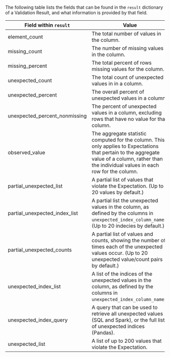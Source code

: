 The following table lists the fields that can be found in the `result` dictionary of a Validation Result, and what information is provided by that field.

| Field within `result`          | Value                                                                                                                                                                                             |
|-------------------------------|---------------------------------------------------------------------------------------------------------------------------------------------------------------------------------------------------|
| element_count                 | The total number of values in the column.                                                                                                                                                         |
| missing_count                 | The number of missing values in the column.                                                                                                                                                       |
| missing_percent               | The total percent of rows missing values for the column.                                                                                                                                          |
| unexpected_count              | The total count of unexpected values in in a column.                                                                                                                                              |
| unexpected_percent            | The overall percent of unexpected values in a column.                                                                                                                                             |
| unexpected_percent_nonmissing | The percent of unexpected values in a column, excluding rows that have no value for that column.                                                                                                  |
| observed_value                | The aggregate statistic computed for the column. This only applies to Expectations that pertain to the aggregate value of a column, rather than the individual values in each row for the column. |
| partial_unexpected_list       | A partial list of values that violate the Expectation. (Up to 20 values by default.)                                                                                                              |
| partial_unexpected_index_list | A partial list the unexpected values in the column, as defined by the columns in `unexpected_index_column_names`. (Up to 20 indecies by default.)                                                 |
| partial_unexpected_counts     | A partial list of values and counts, showing the number of times each of the unexpected values occur. (Up to 20 unexpected value/count pairs by default.)                                         |
| unexpected_index_list         | A list of the indices of the unexpected values in the column, as defined by the columns in `unexpected_index_column_names`.                                                                       |
| unexpected_index_query        | A query that can be used to retrieve all unexpected values (SQL and Spark), or the full list of unexpected indices (Pandas).                                                                      |
| unexpected_list               | A list of up to 200 values that violate the Expectation.                                                                                                                                          |
